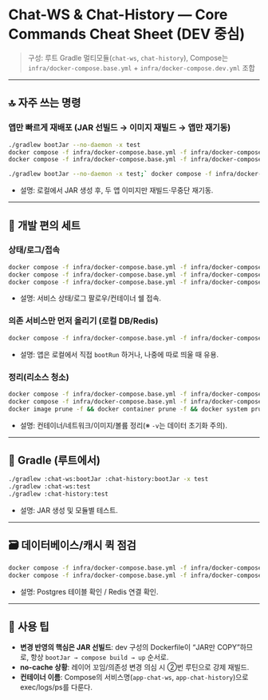 # Chat-WS & Chat-History — Core Commands Cheat Sheet (DEV 중심)

> 구성: 루트 Gradle 멀티모듈(`chat-ws`, `chat-history`), Compose는 `infra/docker-compose.base.yml` + `infra/docker-compose.dev.yml` 조합

---

## 🔝 자주 쓰는 명령

### 앱만 빠르게 재배포 (JAR 선빌드 → 이미지 재빌드 → 앱만 재기동)

```bash
./gradlew bootJar --no-daemon -x test
docker compose -f infra/docker-compose.base.yml -f infra/docker-compose.dev.yml build --parallel
docker compose -f infra/docker-compose.base.yml -f infra/docker-compose.dev.yml up -d --no-deps
```

```bash 
./gradlew bootJar --no-daemon -x test;` docker compose -f infra/docker-compose.base.yml -f infra/docker-compose.dev.yml build --parallel;` docker compose -f infra/docker-compose.base.yml -f infra/docker-compose.dev.yml up -d --no-deps
```

* 설명: 로컬에서 JAR 생성 후, 두 앱 이미지만 재빌드·무중단 재기동.

---

## 🧩 개발 편의 세트

### 상태/로그/접속

```bash
docker compose -f infra/docker-compose.base.yml -f infra/docker-compose.dev.yml ps
docker compose -f infra/docker-compose.base.yml -f infra/docker-compose.dev.yml logs -f app-chat-ws app-chat-history
docker compose -f infra/docker-compose.base.yml -f infra/docker-compose.dev.yml exec app-chat-ws sh
```

* 설명: 서비스 상태/로그 팔로우/컨테이너 쉘 접속.

### 의존 서비스만 먼저 올리기 (로컬 DB/Redis)

```bash
docker compose -f infra/docker-compose.base.yml -f infra/docker-compose.dev.yml up -d postgres redis
```

* 설명: 앱은 로컬에서 직접 `bootRun` 하거나, 나중에 따로 띄울 때 유용.

### 정리(리소스 청소)

```bash
docker compose -f infra/docker-compose.base.yml -f infra/docker-compose.dev.yml down
docker compose -f infra/docker-compose.base.yml -f infra/docker-compose.dev.yml down -v
docker image prune -f && docker container prune -f && docker system prune -f
```

* 설명: 컨테이너/네트워크/이미지/볼륨 정리(※ `-v`는 데이터 초기화 주의).

---

## 🧪 Gradle (루트에서)

```bash
./gradlew :chat-ws:bootJar :chat-history:bootJar -x test
./gradlew :chat-ws:test
./gradlew :chat-history:test
```

* 설명: JAR 생성 및 모듈별 테스트.

---

## 🗃️ 데이터베이스/캐시 퀵 점검

```bash
docker compose -f infra/docker-compose.base.yml -f infra/docker-compose.dev.yml exec postgres psql -U localUser -d localDB -c '\dt'
docker compose -f infra/docker-compose.base.yml -f infra/docker-compose.dev.yml exec redis redis-cli -a "$REDIS_PASSWORD" PING
```

* 설명: Postgres 테이블 확인 / Redis 연결 확인.

---

## 📝 사용 팁

* **변경 반영의 핵심은 JAR 선빌드**: dev 구성의 Dockerfile이 “JAR만 COPY”하므로, 항상 `bootJar → compose build → up` 순서로.
* **no-cache 상황**: 레이어 꼬임/의존성 변경 의심 시 ②번 루틴으로 강제 재빌드.
* **컨테이너 이름**: Compose의 서비스명(`app-chat-ws`, `app-chat-history`)으로 exec/logs/ps를 다룬다.
